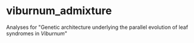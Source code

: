 # viburnum_admixture

Analyses for "Genetic architecture underlying the parallel evolution of leaf syndromes in *Viburnum*"
